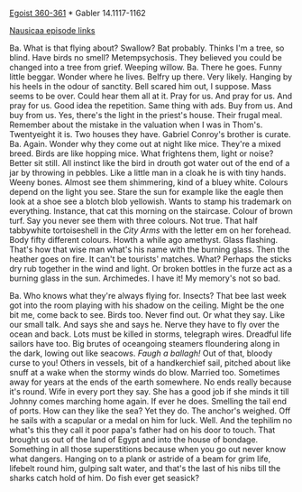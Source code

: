 [Egoist 360-361](https://archive.org/stream/ulysses00joyc_1?ref=ol#page/360/mode/2up) * Gabler 14.1117-1162

[Nausicaa episode links](https://github.com/upup1904/ulysses_splits/blob/master/nausicaa/episode_links_nausicaa.md)


Ba. What is that flying about? Swallow? Bat probably. Thinks I'm a tree,
so blind. Have birds no smell? Metempsychosis. They believed you could
be changed into a tree from grief. Weeping willow. Ba. There he goes.
Funny little beggar. Wonder where he lives. Belfry up there. Very
likely. Hanging by his heels in the odour of sanctity. Bell scared him
out, I suppose. Mass seems to be over. Could hear them all at it. Pray
for us. And pray for us. And pray for us. Good idea the repetition. Same
thing with ads. Buy from us. And buy from us. Yes, there's the light in
the priest's house. Their frugal meal. Remember about the mistake in the
valuation when I was in Thom's. Twentyeight it is. Two houses they have.
Gabriel Conroy's brother is curate. Ba. Again. Wonder why they come out
at night like mice. They're a mixed breed. Birds are like hopping mice.
What frightens them, light or noise? Better sit still. All instinct like
the bird in drouth got water out of the end of a jar by throwing in
pebbles. Like a little man in a cloak he is with tiny hands. Weeny
bones. Almost see them shimmering, kind of a bluey white. Colours depend
on the light you see. Stare the sun for example like the eagle then look
at a shoe see a blotch blob yellowish. Wants to stamp his trademark on
everything. Instance, that cat this morning on the staircase. Colour of
brown turf. Say you never see them with three colours. Not true. That
half tabbywhite tortoiseshell in the *City Arms* with the letter em on
her forehead. Body fifty different colours. Howth a while ago amethyst.
Glass flashing. That's how that wise man what's his name with the
burning glass. Then the heather goes on fire. It can't be tourists'
matches. What? Perhaps the sticks dry rub together in the wind and
light. Or broken bottles in the furze act as a burning glass in the sun.
Archimedes. I have it! My memory's not so bad.

Ba. Who knows what they're always flying for. Insects? That bee last
week got into the room playing with his shadow on the ceiling. Might be
the one bit me, come back to see. Birds too. Never find out. Or what
they say. Like our small talk. And says she and says he. Nerve they have
to fly over the ocean and back. Lots must be killed in storms, telegraph
wires. Dreadful life sailors have too. Big brutes of oceangoing steamers
floundering along in the dark, lowing out like seacows. *Faugh a
ballagh!* Out of that, bloody curse to you! Others in vessels, bit of a
handkerchief sail, pitched about like snuff at a wake when the stormy
winds do blow. Married too. Sometimes away for years at the ends of the
earth somewhere. No ends really because it's round. Wife in every port
they say. She has a good job if she minds it till Johnny comes marching
home again. If ever he does. Smelling the tail end of ports. How can
they like the sea? Yet they do. The anchor's weighed. Off he sails with
a scapular or a medal on him for luck. Well. And the tephilim no what's
this they call it poor papa's father had on his door to touch. That
brought us out of the land of Egypt and into the house of bondage.
Something in all those superstitions because when you go out never know
what dangers. Hanging on to a plank or astride of a beam for grim life,
lifebelt round him, gulping salt water, and that's the last of his nibs
till the sharks catch hold of him. Do fish ever get seasick?
